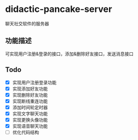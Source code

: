 # didactic-pancake-server

聊天社交软件的服务器

功能描述
--
可实现用户注册&登录的接口，添加&删除好友接口，发送消息接口

Todo
--
* [x] 实现用户注册登录功能
* [x] 实现添加好友功能
* [x] 实现删除好友功能
* [x] 实现断线重连功能 
* [x] 添加时间轮定时器
* [x] 实现文字聊天功能
* [x] 实现更换头像功能
* [x] 实现语音聊天功能
* [ ] 优化代码结构
